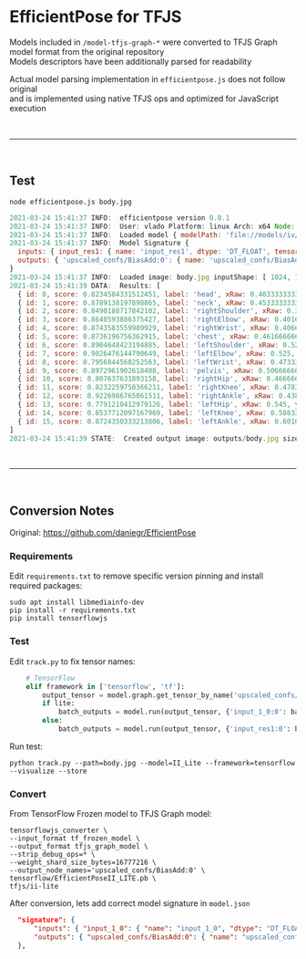 # EfficientPose for TFJS

Models included in `/model-tfjs-graph-*` were converted to TFJS Graph model format from the original repository  
Models descriptors have been additionally parsed for readability

Actual model parsing implementation in `efficientpose.js` does not follow original  
and is implemented using native TFJS ops and optimized for JavaScript execution

<br><hr><br>

## Test

```shell
node efficientpose.js body.jpg
```

```js
2021-03-24 15:41:37 INFO:  efficientpose version 0.0.1
2021-03-24 15:41:37 INFO:  User: vlado Platform: linux Arch: x64 Node: v15.12.0
2021-03-24 15:41:37 INFO:  Loaded model { modelPath: 'file://models/iv/efficientpose.json', minScore: 0.2 } tensors: 955 bytes: 25643252
2021-03-24 15:41:37 INFO:  Model Signature {
  inputs: { input_res1: { name: 'input_res1', dtype: 'DT_FLOAT', tensorShape: { dim: [ { size: '1' }, { size: '600' }, { size: '600' }, { size: '3' } } } },
  outputs: { 'upscaled_confs/BiasAdd:0': { name: 'upscaled_confs/BiasAdd:0', dtype: 'DT_FLOAT', tensorShape: { dim: [ { size: '1' }, { size: '-1' }, { size: '-1' }, { size: '16' } } } }
}
2021-03-24 15:41:37 INFO:  Loaded image: body.jpg inputShape: [ 1024, 1024, 3 ] modelShape: [ 1, 600, 600, 3 ] decoded size: 3145728
2021-03-24 15:41:39 DATA:  Results: [
  { id: 0, score: 0.8234584331512451, label: 'head', xRaw: 0.4033333333333333, yRaw: 0.051666666666666666, x: 413, y: 53 },
  { id: 1, score: 0.8789138197898865, label: 'neck', xRaw: 0.4533333333333333, yRaw: 0.18166666666666667, x: 464, y: 186 },
  { id: 2, score: 0.8490188717842102, label: 'rightShoulder', xRaw: 0.395, yRaw: 0.205, x: 404, y: 210 },
  { id: 3, score: 0.8640593886375427, label: 'rightElbow', xRaw: 0.40166666666666667, yRaw: 0.3333333333333333, x: 411, y: 341 },
  { id: 4, score: 0.8743583559989929, label: 'rightWrist', xRaw: 0.4066666666666667, yRaw: 0.45666666666666667, x: 416, y: 468 },
  { id: 5, score: 0.8736196756362915, label: 'chest', xRaw: 0.46166666666666667, yRaw: 0.21166666666666667, x: 473, y: 217 },
  { id: 6, score: 0.8904648423194885, label: 'leftShoulder', xRaw: 0.5283333333333333, yRaw: 0.215, x: 541, y: 220 },
  { id: 7, score: 0.9026476144790649, label: 'leftElbow', xRaw: 0.525, yRaw: 0.3616666666666667, x: 538, y: 370 },
  { id: 8, score: 0.7956844568252563, label: 'leftWrist', xRaw: 0.47333333333333333, yRaw: 0.49166666666666664, x: 485, y: 503 },
  { id: 9, score: 0.8972961902618408, label: 'pelvis', xRaw: 0.5066666666666667, yRaw: 0.45666666666666667, x: 519, y: 468 },
  { id: 10, score: 0.807637631893158, label: 'rightHip', xRaw: 0.4666666666666667, yRaw: 0.45666666666666667, x: 478, y: 468 },
  { id: 11, score: 0.8232259750366211, label: 'rightKnee', xRaw: 0.47833333333333333, yRaw: 0.63, x: 490, y: 645 },
  { id: 12, score: 0.9226986765861511, label: 'rightAnkle', xRaw: 0.43833333333333335, yRaw: 0.79, x: 449, y: 809 },
  { id: 13, score: 0.7791210412979126, label: 'leftHip', xRaw: 0.545, yRaw: 0.4533333333333333, x: 558, y: 464 },
  { id: 14, score: 0.8537712097167969, label: 'leftKnee', xRaw: 0.5883333333333334, yRaw: 0.65, x: 602, y: 666 },
  { id: 15, score: 0.8724350333213806, label: 'leftAnkle', xRaw: 0.6016666666666667, yRaw: 0.8433333333333334, x: 616, y: 864 },
]
2021-03-24 15:41:39 STATE:  Created output image: outputs/body.jpg size: [ 1024, 1024 ]
```

<br><hr><br>

## Conversion Notes

Original: <https://github.com/daniegr/EfficientPose>

### Requirements

Edit `requirements.txt` to remove specific version pinning and install required packages:

```shell
sudo apt install libmediainfo-dev
pip install -r requirements.txt
pip install tensorflowjs
```

### Test

Edit `track.py` to fix tensor names:

```python
    # TensorFlow
    elif framework in ['tensorflow', 'tf']:
        output_tensor = model.graph.get_tensor_by_name('upscaled_confs/BiasAdd:0')
        if lite:
            batch_outputs = model.run(output_tensor, {'input_1_0:0': batch})            
        else:
            batch_outputs = model.run(output_tensor, {'input_res1:0': batch})
```

Run test:

```shell
python track.py --path=body.jpg --model=II_Lite --framework=tensorflow --visualize --store
```

### Convert

From TensorFlow Frozen model to TFJS Graph model:

```shell
tensorflowjs_converter \
--input_format tf_frozen_model \
--output_format tfjs_graph_model \
--strip_debug_ops=* \
--weight_shard_size_bytes=16777216 \
--output_node_names='upscaled_confs/BiasAdd:0' \
tensorflow/EfficientPoseII_LITE.pb \
tfjs/ii-lite
```

After conversion, lets add correct model signature in `model.json`

```json
  "signature": {
      "inputs": { "input_1_0": { "name": "input_1_0", "dtype": "DT_FLOAT", "tensorShape":{"dim":[{"size":"1"},{"size":"368"},{"size":"368"},{"size":"3"}]} } },
      "outputs": { "upscaled_confs/BiasAdd:0": { "name": "upscaled_confs/BiasAdd:0", "dtype": "DT_FLOAT", "tensorShape":{"dim":[{"size":"1"},{"size":"-1"},{"size":"-1"},{"size":"16"}]} } }
  },
```
